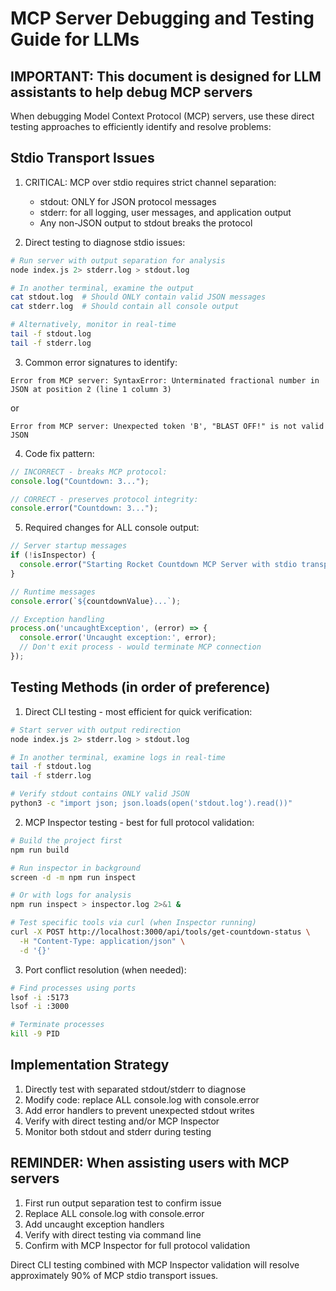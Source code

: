 # MCP Server Debugging and Testing Guide for LLMs

## IMPORTANT: This document is designed for LLM assistants to help debug MCP servers

When debugging Model Context Protocol (MCP) servers, use these direct testing approaches to efficiently identify and resolve problems:

## Stdio Transport Issues

1. CRITICAL: MCP over stdio requires strict channel separation:
   - stdout: ONLY for JSON protocol messages
   - stderr: for all logging, user messages, and application output
   - Any non-JSON output to stdout breaks the protocol

2. Direct testing to diagnose stdio issues:
```bash
# Run server with output separation for analysis
node index.js 2> stderr.log > stdout.log

# In another terminal, examine the output
cat stdout.log  # Should ONLY contain valid JSON messages
cat stderr.log  # Should contain all console output

# Alternatively, monitor in real-time
tail -f stdout.log
tail -f stderr.log
```

3. Common error signatures to identify:
```
Error from MCP server: SyntaxError: Unterminated fractional number in JSON at position 2 (line 1 column 3)
```
or
```
Error from MCP server: Unexpected token 'B', "BLAST OFF!" is not valid JSON
```

4. Code fix pattern:
```typescript
// INCORRECT - breaks MCP protocol:
console.log("Countdown: 3...");

// CORRECT - preserves protocol integrity:
console.error("Countdown: 3...");
```

5. Required changes for ALL console output:
```typescript
// Server startup messages
if (!isInspector) {
  console.error("Starting Rocket Countdown MCP Server with stdio transport...");
}

// Runtime messages
console.error(`${countdownValue}...`);

// Exception handling
process.on('uncaughtException', (error) => {
  console.error('Uncaught exception:', error);
  // Don't exit process - would terminate MCP connection
});
```

## Testing Methods (in order of preference)

1. Direct CLI testing - most efficient for quick verification:
```bash
# Start server with output redirection
node index.js 2> stderr.log > stdout.log

# In another terminal, examine logs in real-time
tail -f stdout.log
tail -f stderr.log

# Verify stdout contains ONLY valid JSON
python3 -c "import json; json.loads(open('stdout.log').read())"
```

2. MCP Inspector testing - best for full protocol validation:
```bash
# Build the project first
npm run build

# Run inspector in background
screen -d -m npm run inspect

# Or with logs for analysis
npm run inspect > inspector.log 2>&1 &

# Test specific tools via curl (when Inspector running)
curl -X POST http://localhost:3000/api/tools/get-countdown-status \
  -H "Content-Type: application/json" \
  -d '{}'
```

3. Port conflict resolution (when needed):
```bash
# Find processes using ports
lsof -i :5173
lsof -i :3000

# Terminate processes
kill -9 PID
```

## Implementation Strategy

1. Directly test with separated stdout/stderr to diagnose
2. Modify code: replace ALL console.log with console.error
3. Add error handlers to prevent unexpected stdout writes
4. Verify with direct testing and/or MCP Inspector
5. Monitor both stdout and stderr during testing

## REMINDER: When assisting users with MCP servers

1. First run output separation test to confirm issue
2. Replace ALL console.log with console.error
3. Add uncaught exception handlers
4. Verify with direct testing via command line
5. Confirm with MCP Inspector for full protocol validation

Direct CLI testing combined with MCP Inspector validation will resolve approximately 90% of MCP stdio transport issues.
